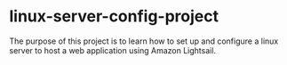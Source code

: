 # linux-server-config-project
The purpose of this project is to learn how to set up and configure a linux server to host a web application using Amazon Lightsail.
